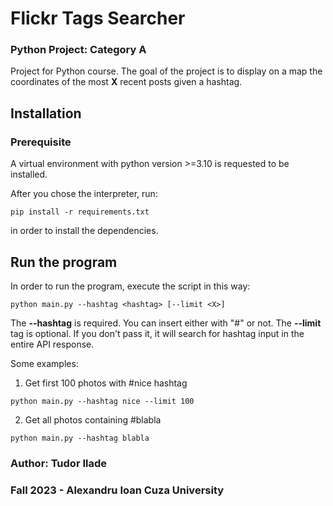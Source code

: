 # Flickr Tags Searcher

### Python Project: Category A

Project for Python course. The goal of the project is to display on a map the coordinates of 
the most **X** recent posts given a hashtag.

## Installation

### Prerequisite

A virtual environment with python version >=3.10 is requested to be installed.

After you chose the interpreter, run:

```shell
pip install -r requirements.txt
```
in order to install the dependencies.


## Run the program

In order to run the program, execute the script in this way:

```shell
python main.py --hashtag <hashtag> [--limit <X>]
```
The **--hashtag** is required. You can insert either with "#" or not. The **--limit** tag is 
optional. If you don't pass it, it will search for hashtag input in the entire API response.

Some examples:

1) Get first 100 photos with #nice hashtag
```shell
python main.py --hashtag nice --limit 100
```

2) Get all photos containing #blabla
```shell
python main.py --hashtag blabla
```


### Author: Tudor Ilade
### Fall 2023 - Alexandru Ioan Cuza University
